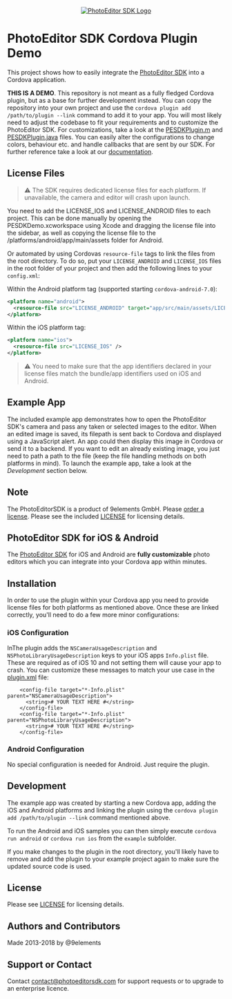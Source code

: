 <p align="center">
  <a target="_blank" href="https://www.photoeditorsdk.com/?utm_campaign=Projects&utm_source=Github&utm_medium=Side_Projects&utm_content=Cordova-Demo"><img src="http://static.photoeditorsdk.com/logo.png" alt="PhotoEditor SDK Logo"/></a>
</p>

# PhotoEditor SDK Cordova Plugin Demo
This project shows how to easily integrate the [PhotoEditor SDK](https://www.photoeditorsdk.com/?utm_campaign=Projects&utm_source=Github&utm_medium=Side_Projects&utm_content=Cordova-Demo) into a Cordova application.

**THIS IS A DEMO**. This repository is not meant as a fully fledged Cordova plugin, but as a base for further development instead. You can copy the repository into your own project and use the `cordova plugin add /path/to/plugin --link` command to add it to your app. You will most likely need to adjust the codebase to fit your requirements and to customize the PhotoEditor SDK. For customizations, take a look at the [PESDKPlugin.m](src/ios/PESDKPlugin.m) and [PESDKPlugin.java](src/android/PESDKPlugin.java) files. You can easily alter the configurations to change colors, behaviour etc. and handle callbacks that are sent by our SDK. For further reference take a look at our [documentation](http://docs.photoeditorsdk.com/?utm_campaign=Projects&utm_source=Github&utm_medium=Side_Projects&utm_content=Cordova-Demo).

## License Files

> :warning: The SDK requires dedicated license files for each platform. If unavailable, the camera and editor will crash upon launch.

You need to add the LICENSE_IOS and LICENSE_ANDROID files to each project. This can be done manually by opening the PESDKDemo.xcworkspace using Xcode and dragging the license file into the sidebar, as well as copying the license file to the /platforms/android/app/main/assets folder for Android. 

Or automated by using Cordovas `resource-file` tags to link the files from the root directory. To do so, put your `LICENSE_ANDROID` and `LICENSE_IOS` files in the root folder of your project and then add the following lines to your `config.xml`:

Within the Android platform tag (supported starting `cordova-android-7.0`):
```xml
<platform name="android">
  <resource-file src="LICENSE_ANDROID" target="app/src/main/assets/LICENSE_ANDROID" />
</platform>
```

Within the iOS platform tag:
```xml
<platform name="ios">
  <resource-file src="LICENSE_IOS" />
</platform>
```

> :warning: You need to make sure that the app identifiers declared in your license files match the bundle/app identifiers used on iOS and Android.

## Example App
The included example app demonstrates how to open the PhotoEditor SDK's camera and pass any taken or selected images to the editor. When an edited image is saved, its filepath is sent back to Cordova and displayed using a JavaScript alert. An app could then display this image in Cordova or send it to a backend. If you want to edit an already existing image, you just need to path a path to the file (keep the file handling methods on both platforms in mind). To launch the example app, take a look at the *Development* section below.

## Note 
The PhotoEditorSDK is a product of 9elements GmbH. 
Please [order a license](https://www.photoeditorsdk.com/pricing/?utm_campaign=Projects&utm_source=Github&utm_medium=Side_Projects&utm_content=Cordova-Demo). Please see the included [LICENSE](LICENSE.md) for licensing details.

## PhotoEditor SDK for iOS & Android
The [PhotoEditor SDK](https://www.photoeditorsdk.com/?utm_campaign=Projects&utm_source=Github&utm_medium=Side_Projects&utm_content=Cordova-Demo) for iOS and Android are **fully customizable** photo editors which you can integrate into your Cordova app within minutes.

## Installation
In order to use the plugin within your Cordova app you need to provide license files for both platforms as mentioned above. Once these are linked correctly, you'll need to do a few more minor configurations:

### iOS Configuration

InThe plugin adds the `NSCameraUsageDescription` and `NSPhotoLibraryUsageDescription` keys to your iOS apps `Info.plist` file. These are required as of iOS 10 and not setting them will cause your app to crash.
You can customize these messages to match your use case in the [plugin.xml](https://github.com/imgly/pesdk-cordova-demo/blob/master/plugin.xml) file:

```
    <config-file target="*-Info.plist" parent="NSCameraUsageDescription">
      <string># YOUR TEXT HERE #</string>
    </config-file>
    <config-file target="*-Info.plist" parent="NSPhotoLibraryUsageDescription">
      <string># YOUR TEXT HERE #</string>
    </config-file>
```

### Android Configuration

No special configuration is needed for Android. Just require the plugin.

## Development
The example app was created by starting a new Cordova app, adding the iOS and Android platforms and linking the plugin using the `cordova plugin add /path/to/plugin --link` command mentioned above.

To run the Android and iOS samples you can then simply execute `cordova run android` or `cordova run ios` from the `example` subfolder.

If you make changes to the plugin in the root directory, you'll likely have to remove and add the plugin to your example project again to make sure the updated source code is used.

## License
Please see [LICENSE](https://github.com/imgly/pesdk-html5-rails/blob/master/LICENSE.md) for licensing details.

## Authors and Contributors
Made 2013-2018 by @9elements

## Support or Contact
Contact contact@photoeditorsdk.com for support requests or to upgrade to an enterprise licence.
